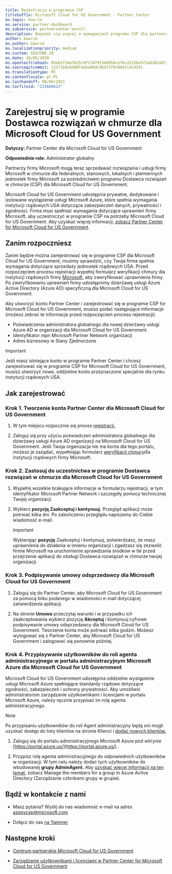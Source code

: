 ```yaml
---
title: Rejestracja w programie CSP
titleSuffix: Microsoft Cloud for US Government - Partner Center
ms.topic: how-to
ms.service: partner-dashboard
ms.subservice: partnercenter-enroll
description: Dowiedz się więcej o wymaganiach programu CSP dla partnerów, którzy chcą zarejestrować się w programie Dostawca rozwiązań w chmurze dla Microsoft Cloud for US Government.
author: mowrim
ms.author: mowrim
ms.localizationpriority: medium
ms.custom: SEOJUNE.20
ms.date: 10/05/2020
ms.openlocfilehash: 03e01f2de5625c0f27d79158d950cef6cd2256e572a6302a973a4fc1c5ba3a1a
ms.sourcegitcommit: 121f1b9cbd88faeba60dc9b475f9c0647cdc933c
ms.translationtype: MT
ms.contentlocale: pl-PL
ms.lasthandoff: 08/06/2021
ms.locfileid: "115686622"
---
```

# <a name="enroll-in-the-cloud-solution-provider-program-for-microsoft-cloud-for-us-government"></a>Zarejestruj się w programie Dostawca rozwiązań w chmurze dla Microsoft Cloud for US Government

**Dotyczy:** Partner Center dla Microsoft Cloud for US Government

**Odpowiednie role:** Administrator globalny

Partnerzy firmy Microsoft mogą teraz sprzedawać rozwiązania i usługi firmy Microsoft w chmurze dla federalnych, stanowych, lokalnych i plemiennych jednostek firmy Microsoft za pośrednictwem programu Dostawca rozwiązań w chmurze (CSP) dla Microsoft Cloud for US Government.

Microsoft Cloud for US Government udostępnia prywatne, dedykowane i izolowane wystąpienie usługi Microsoft Azure, które spełnia wymagania instytucji rządowych USA dotyczące zabezpieczeń danych, prywatności i zgodności. Firma musi spełniać wymagania dotyczące uprawnień firmy Microsoft, aby uczestniczyć w programie CSP na potrzeby Microsoft Cloud for US Government. Aby uzyskać więcej informacji, [zobacz Partner Center for Microsoft Cloud for US Government](partner-center-for-microsoft-us-govt-cloud.md).

## <a name="before-you-begin"></a>Zanim rozpoczniesz

Zanim będzie można zarejestrować się w programie CSP dla Microsoft Cloud for US Government, musimy sprawdzić, czy Twoja firma spełnia wymagania dotyczące sprzedaży jednostek rządowych USA. Przed rozpoczęciem procesu rejestracji wypełnij formularz weryfikacji chmury dla instytucji rządowych firmy [Microsoft,](https://azuregov.microsoft.com/csp) aby zweryfikować uprawnienia firmy. Po zweryfikowaniu uprawnień firmy udostępnimy dzierżawę usługi Azure Active Directory (Azure AD) specyficzną dla Microsoft Cloud for US Government.  

Aby utworzyć konto Partner Center i zarejestrować się w programie CSP for Microsoft Cloud for US Government, musisz podać następujące informacje (możesz zebrać te informacje przed rozpoczęciem procesu rejestracji):

- Poświadczenia administratora globalnego dla nowej dzierżawy usługi Azure AD w organizacji dla Microsoft Cloud for US Government
- Identyfikator mpn Microsoft Partner Network organizacji
- Adres biznesowy w Stany Zjednoczone

> [!IMPORTANT]  
> Jeśli masz istniejące konto w programie Partner Center i chcesz zarejestrować się w programie CSP for Microsoft Cloud for US Government, musisz utworzyć nowe, oddzielne konto przeznaczone specjalnie dla rynku instytucji rządowych USA.

## <a name="how-to-enroll"></a>Jak zarejestrować

### <a name="step-1---create-a-partner-center-account-for-microsoft-cloud-for-us-government"></a>Krok 1. Tworzenie konta Partner Center dla Microsoft Cloud for US Government

1. W tym miejscu rozpocznie się proces [rejestracji.](https://partnercenter.microsoft.com/register/resellerusgjoinnow)

2. Zaloguj się przy użyciu poświadczeń administratora globalnego dla dzierżawy usługi Azure AD organizacji na Microsoft Cloud for US Government. Jeśli Twoja organizacja nie ma konta dla tego portalu, możesz je zażądać, wypełniając formularz [weryfikacji chmury](https://azuregov.microsoft.com/csp)dla instytucji rządowych firmy Microsoft.

### <a name="step-2---apply-to-participate-in-the-cloud-solution-provider-program-for-microsoft-cloud-for-us-government"></a>Krok 2. Zastosuj do uczestnictwa w programie Dostawca rozwiązań w chmurze dla Microsoft Cloud for US Government

1. Wypełnij wszelkie brakujące informacje w formularzu rejestracji, w tym identyfikator Microsoft Partner Network i szczegóły pomocy technicznej Twojej organizacji.

2. Wybierz **pozycję Zaakceptuj i kontynuuj.** Przegląd aplikacji może potrwać kilka dni. Po zakończeniu przeglądu napiszemy do Ciebie wiadomość e-mail.

   > [!IMPORTANT]
   > Wybierając **pozycję** Zaakceptuj i kontynuuj, potwierdzasz, że masz uprawnienia do działania w imieniu organizacji i zgadzasz się zezwolić firmie Microsoft na uruchomienie sprawdzania środków w tle przed przejrzenie aplikacji do obsługi Dostawca rozwiązań w chmurze twojej organizacji.

### <a name="step-3---sign-the-reseller-agreement-for-microsoft-cloud-for-us-government"></a>Krok 3. Podpisywanie umowy odsprzedawcy dla Microsoft Cloud for US Government

1. Zaloguj się do Partner Center, aby Microsoft Cloud for US Government za pomocą linku podanego w wiadomości e-mail dotyczącej zatwierdzenia aplikacji.

2. Na stronie **Umowa** przeczytaj warunki i w przypadku ich zaakceptowania wybierz pozycję **Akceptuj** i kontynuuj cyfrowe podpisywanie umowy odsprzedawcy dla Microsoft Cloud for US Government. Tworzenie konta może potrwać kilka godzin. Możesz wylogować się z Partner Center, aby Microsoft Cloud for US Government i zalogować się ponownie później.

### <a name="step-4---assign-users-to-the-admin-agent-role-in-the-microsoft-azure-admin-portal-for-microsoft-cloud-for-us-government"></a>Krok 4. Przypisywanie użytkowników do roli agenta administracyjnego w portalu administracyjnym Microsoft Azure dla Microsoft Cloud for US Government

Microsoft Cloud for US Government udostępnia oddzielne wystąpienie usługi Microsoft Azure spełniające standardy rządowe dotyczące zgodności, zabezpieczeń i ochrony prywatności. Aby umożliwić administratorom zarządzanie użytkownikami i licencjami w portalu Microsoft Azure, należy ręcznie przypisać im rolę agenta administracyjnego.

> [!NOTE]
> Po przypisaniu użytkowników do roli Agent administracyjny będą oni mogli uzyskać  dostęp do listy klientów na stronie Klienci i [dodać nowych klientów.](add-a-new-customer.md)

1. Zaloguj się do portalu administracyjnego Microsoft Azure pod witrynie [https://portal.azure.us/](https://portal.azure.us/) .

2. Przypisz rolę agenta administracyjnego do odpowiednich użytkowników w organizacji. W tym celu należy dodać tych użytkowników do wbudowanej **grupy AdminAgent.** Aby [uzyskać więcej informacji na ten temat,](/azure/active-directory/active-directory-groups-members-azure-portal) zobacz Manage the members for a group in Azure Active Directory (Zarządzanie członkami grupy w grupie).

## <a name="connect-with-us"></a>Bądź w kontakcie z nami

- Masz pytania? Wyślij do nas wiadomość e-mail na adres azgovcsp@microsoft.com

- Dołącz do nas [na Yammer](https://www.yammer.com/cloudpartnercommunity/#/threads/inGroup?type=in_group&feedId=11509777)

## <a name="next-steps"></a>Następne kroki

- [Centrum partnerskie Microsoft Cloud for US Government](partner-center-for-microsoft-us-govt-cloud.md)

- [Zarządzanie użytkownikami i licencjami w Partner Center for Microsoft Cloud for US Government](user-management-in-partner-center-for-microsoft-us-govt-cloud.md)